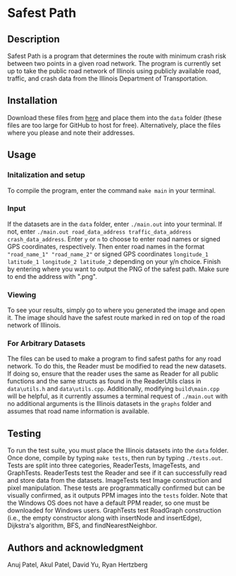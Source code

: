 # Safest Path

## Description
Safest Path is a program that determines the route with minimum crash risk between two points in a given road network. The program is currently set up to take the public road network of Illinois using publicly available road, traffic, and crash data from the Illinois Department of Transportation.

## Installation
Download these files from [here](https://drive.google.com/drive/folders/1WS6gePORfkNFFUgHZT6UJieiOhNokvcF?usp=share_link ) and place them into the `data` folder (these files are too large for GitHub to host for free). Alternatively, place the files where you please and note their addresses.

## Usage
### Initalization and setup
To compile the program, enter the command `make main` in your terminal. 

### Input
If the datasets are in the `data` folder, enter `./main.out` into your terminal. If not, enter `./main.out road_data_address traffic_data_address crash_data_address`. Enter `y` or `n` to choose to enter road names or signed GPS coordinates, respectively. Then enter road names in the format `"road_name_1" "road_name_2"` or signed GPS coordinates `longitude_1 latitude_1 longitude_2 latitude_2` depending on your y/n choice. Finish by entering where you want to output the PNG of the safest path. Make sure to end the address with ".png".

### Viewing
To see your results, simply go to where you generated the image and open it. The image should have the safest route marked in red on top of the road network of Illinois.

### For Arbitrary Datasets
The files can be used to make a program to find safest paths for any road network. To do this, the Reader must be modified to read the new datasets. If doing so, ensure that the reader uses the same as Reader for all public functions and the same structs as found in the ReaderUtils class in `data\utils.h` and `data\utils.cpp`. Additionally, modifying `build\main.cpp` will be helpful, as it currently assumes a terminal request of `./main.out` with no additional arguments is the Illinois datasets in the `graphs` folder and assumes that road name information is available.

## Testing
To run the test suite, you must place the Illinois datasets into the `data` folder. Once done, compile by typing `make tests`, then run by typing `./tests.out`. Tests are split into three categories, ReaderTests, ImageTests, and GraphTests. ReaderTests test the Reader and see if it can successfully read and store data from the datasets. ImageTests test Image construction and pixel manipulation. These tests are programmatically confirmed but can be visually confirmed, as it outputs PPM images into the `tests` folder. Note that the Windows OS does not have a default PPM reader, so one must be downloaded for Windows users. GraphTests test RoadGraph construction (i.e., the empty constructor along with insertNode and insertEdge), Dijkstra's algorithm, BFS, and findNearestNeighbor.

## Authors and acknowledgment
Anuj Patel, Akul Patel, David Yu, Ryan Hertzberg
